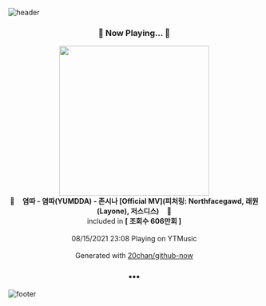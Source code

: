 ![header](https://capsule-render.vercel.app/api?type=wave&height=170&section=header&text=Hi.%20I'm%20SHIFT&fontColor=090707&fontAlignX=45&fontAlignY=65&fontSize=100)

<h3 align="center">🎵 Now Playing... 🎵</h3>
<p align="center">
  <a href="https://music.youtube.com/watch?v=KT5nEChOISs">
    <img width="300" src="https://i.ytimg.com/vi/KT5nEChOISs/sddefault.jpg?sqp=-oaymwEWCJADEOEBIAQqCghqEJQEGHgg6AJIWg&rs">
  </a>
  <br>
  🎵&nbsp&nbsp&nbsp <b>염따 - 염따(YUMDDA) - 존시나 [Official MV](피처링: Northfacegawd, 래원 (Layone), 저스디스)</b> &nbsp&nbsp&nbsp🎵
  <br>
  included in <b>[ 조회수 606만회 ]</b>
  
  <br />
  <br />
  08/15/2021 23:08 Playing on YTMusic
  <br />
  <br />
  Generated with <a href="https://github.com/20chan/github-now">20chan/github-now</a>
</p>

<h3 align="center">•••</h3>

![footer](https://capsule-render.vercel.app/api?type=wave&height=150&section=footer)
